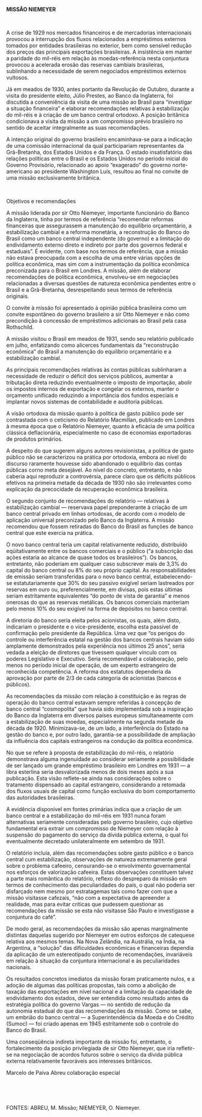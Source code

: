 **MISSÃO NIEMEYER**

 

A crise de 1929 nos mercados financeiros e de mercadorias internacionais
provocou a interrupção dos fluxos relacionados a empréstimos externos
tomados por entidades brasileiras no exterior, bem como sensível redução
dos preços das principais exportações brasileiras. A insistência em
manter a paridade do mil-réis em relação às moedas-referência nesta
conjuntura provocou a acelerada erosão das reservas cambiais
brasileiras, sublinhando a necessidade de serem negociados empréstimos
externos vultosos.

Já em meados de 1930, antes portanto da Revolução de Outubro, durante a
visita do presidente eleito, Júlio Prestes, ao Banco da Inglaterra, foi
discutida a conveniência da visita de uma missão ao Brasil para
“investigar a situação financeira” e elaborar recomendações relativas à
estabilização do mil-réis e à criação de um banco central ortodoxo. A
posição britânica condicionava a visita da missão a um compromisso
prévio brasileiro no sentido de aceitar integralmente as suas
recomendações.

A intenção original do governo brasileiro encaminhava-se para a
indicação de uma comissão internacional da qual participariam
representantes da Grã-Bretanha, dos Estados Unidos e da França. O estado
insatisfatório das relações políticas entre o Brasil e os Estados Unidos
no período inicial do Governo Provisório, relacionado ao apoio
“exagerado” do governo norte-americano ao presidente Washington Luís,
resultou ao final no convite de uma missão exclusivamente britânica.

 

Objetivos e recomendações

A missão liderada por sir Otto Niemeyer, importante funcionário do Banco
da Inglaterra, tinha por termos de referência “recomendar reformas
financeiras que assegurassem a manutenção do equilíbrio orçamentário, a
estabilização cambial e a reforma monetária, a reconstrução do Banco do
Brasil como um banco central independente (do governo) e a limitação do
endividamento externo direto e indireto por parte dos governos federal e
estaduais”. É evidente, com base nos termos de referência, que a missão
não estava preocupada com a escolha de uma entre várias opções de
política econômica, mas sim com a instrumentação da política econômica
preconizada para o Brasil em Londres. A missão, além de elaborar
recomendações de política econômica, envolveu-se em negociações
relacionadas a diversas questões de natureza econômica pendentes entre o
Brasil e a Grã-Bretanha, desrespeitando seus termos de referência
originais.

O convite à missão foi apresentado à opinião pública brasileira como um
convite espontâneo do governo brasileiro a sir Otto Niemeyer e não como
precondição à concessão de empréstimos adicionais ao Brasil pela casa
Rothschild.

A missão visitou o Brasil em meados de 1931, sendo seu relatório
publicado em julho, enfatizando como alicerces fundamentais da
“reconstrução econômica” do Brasil a manutenção do equilíbrio
orçamentário e a estabilização cambial.

As principais recomendações relativas às contas públicas sublinharam a
necessidade de reduzir o déficit dos serviços públicos, aumentar a
tributação direta reduzindo eventualmente o imposto de importação,
abolir os impostos internos de exportação e congelar os externos, manter
o orçamento unificado reduzindo a importância dos fundos especiais e
implantar novos sistemas de contabilidade e auditoria públicas.

A visão ortodoxa da missão quanto à política de gasto público pode ser
contrastada com o ceticismo do Relatório Macmillan, publicado em Londres
à mesma época que o Relatório Niemeyer, quanto à eficácia de uma
política clássica deflacionária, especialmente no caso de economias
exportadoras de produtos primários.

A despeito do que sugerem alguns autores revisionistas, a política de
gasto público não se caracterizou na prática por ortodoxia, embora ao
nível do discurso raramente houvesse sido abandonado o equilíbrio das
contas públicas corno meta desejável. Ao nível do concreto, entretanto,
e não caberia aqui reproduzir a controvérsia, parece claro que os
déficits públicos efetivos na primeira metade da década de 1930 não são
irrelevantes como explicação da precocidade da recuperação econômica
brasileira.

O segundo conjunto de recomendações do relatório — relativas à
estabilização cambial — reservava papel preponderante à criação de um
banco central privado em linhas ortodoxas, de acordo com o modelo de
aplicação universal preconizado pelo Banco da Inglaterra. A missão
recomendou que fossem retiradas do Banco do Brasil as funções de banco
central que este exercia na prática.

O novo banco central teria um capital relativarnente reduzido,
distribuído eqüitativamente entre os bancos comerciais e o público (“a
subscrição das ações estaria ao alcance de quase todos os brasileiros”).
Os bancos, entretanto, não poderiam em qualquer caso subscrever mais de
3,3% do capital do banco central ou 8% do seu próprio capital. As
responsabilidades de emissão seriam transferidas para o novo banco
central, estabelecendo-se estatutariamente que 30% do seu passivo
exigível seriam lastreados por reservas em ouro ou, preferencialmente,
em divisas, pois estas últimas seriam estritamente equivalentes “do
ponto de vista de garantia” e menos onerosas do que as reservas
metálicas. Os bancos comerciais manteriam pelo menos 10% do seu exigível
na forma de depósitos no banco central.

A diretoria do banco seria eleita pelos acionistas, os quais, além
disto, indicariam o presidente e o vice-presidente, escolha esta
passível de confirmação pelo presidente da República. Uma vez que “os
perigos do controle ou interferência estatal na gestão dos bancos
centrais haviam sido amplamente demonstrados pela experiência nos
últimos 25 anos”, seria vedada a eleição de diretores que tivessem
qualquer vínculo com os poderes Legislativo e Executivo. Seria
recomendável a colaboração, pelo menos no período inicial de operação,
de um experto estrangeiro de reconhecida competência. A reforma dos
estatutos dependeria da aprovação por parte de 2/3 de cada categoria de
acionistas (bancos e públicos).

As recomendações da missão com relação à constituição e às regras de
operação do banco central estavam sempre referidas à concepção de banco
central “cosmopolita” que havia sido implementada sob a inspiração do
Banco da Inglaterra em diversos países europeus simultaneamente com a
estabilização de suas moedas, especialmente na segunda metade da década
de 1920. Minimizava-se, de um lado, a interferência do Estado na gestão
do banco e, por outro lado, garantia-se a possibilidade de ampliação da
influência dos capitais estrangeiros na condução da política econômica.

No que se refere à proposta de estabilização do mil-réis, o relatório
demonstrava alguma ingenuidade ao considerar seriamente a possibilidade
de ser lançado um grande empréstimo brasileiro em Londres em 1931 — a
libra esterlina seria desvalorizada menos de dois meses após a sua
publicação. Esta visão reflete-se ainda nas considerações sobre o
tratamento dispensado ao capital estrangeiro, considerando a retomada
dos fluxos usuais de capital como função exclusiva do bom comportamento
das autoridades brasileiras.

A evidência disponível em fontes primárias indica que a criação de um
banco central e a estabilização do mil-réis em 1931 nunca foram
alternativas seriamente consideradas pelo governo brasileiro, cujo
objetivo fundamental era extrair um compromisso de Niemeyer com relação
à suspensão do pagamento do serviço da dívida pública externa, o qual
foi eventualmente decretado unilateralmente em setembro de 1931.

O relatório incluía, além das recomendações sobre gasto público e o
banco central cum estabilização, observações de natureza extremamente
geral sobre o problema cafeeiro, censurando-se o envolvimento
governamental nos esforços de valorização cafeeira. Estas observações
constituem talvez a parte mais romântica do relatório, reflexo do
despreparo da missão em termos de conhecimento das peculiaridades do
país, o qual não poderia ser disfarçado nem mesmo por estratagemas tais
como fazer com que a missão visitasse cafezais, “não com a expectativa
de apreender a realidade, mas para evitar críticas que pudessem
questionar as recomendações da missão se esta não visitasse São Paulo e
investigasse a conjuntura do café”.

De modo geral, as recomendações da missão são apenas marginalmente
distintas daquelas sugerido por Niemeyer em outros esforços de catequese
relativa aos mesmos temas. Na Nova Zelândia, na Austrália, na Índia, na
Argentina, a “solução” das dificuldades econômicas e financeiras
dependia da aplicação de um estereotipado conjunto de recomendações,
invariáveis em relação à situação da conjuntura internacional e às
peculiaridades nacionais.

Os resultados concretos imediatos da missão foram praticamente nulos, e
a adoção de algumas das políticas propostas, tais como a abolição de
taxação das exportações em nível nacional e a limitação da capacidade de
endividamento dos estados, deve ser entendida como resultado antes da
estratégia política do governo Vargas — no sentido de redução da
autonomia estadual do que das recomendações da missão. Como se sabe, um
embrião do banco central — a Superintendência da Moeda e do Crédito
(Sumoc) — foi criado apenas em 1945 estritamente sob o controle do Banco
do Brasil.

Uma conseqüência indireta importante da missão foi, entretanto, o
fortalecimento da posição privilegiada de sir Otto Niemeyer, que iria
refletir-se na negociação de acordos futuros sobre o serviço da dívida
pública externa relativamente favoráveis aos interesses britânicos.

Marcelo de Paiva Abreu colaboração especial

 

 

FONTES: ABREU, M. Missão; NIEMEYER, O. Niemeyer.

 
